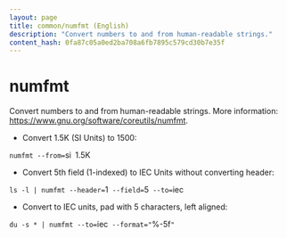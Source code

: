 ```yaml
---
layout: page
title: common/numfmt (English)
description: "Convert numbers to and from human-readable strings."
content_hash: 0fa87c05a0ed2ba708a6fb7895c579cd30b7e35f
---
```

# numfmt

Convert numbers to and from human-readable strings.
More information: <https://www.gnu.org/software/coreutils/numfmt>.

- Convert 1.5K (SI Units) to 1500:

`numfmt --from=`<span class="tldr-var badge badge-pill bg-dark-lm bg-white-dm text-white-lm text-dark-dm font-weight-bold">si</span>` `<span class="tldr-var badge badge-pill bg-dark-lm bg-white-dm text-white-lm text-dark-dm font-weight-bold">1.5K</span>

- Convert 5th field (1-indexed) to IEC Units without converting header:

`ls -l | numfmt --header=`<span class="tldr-var badge badge-pill bg-dark-lm bg-white-dm text-white-lm text-dark-dm font-weight-bold">1</span>` --field=`<span class="tldr-var badge badge-pill bg-dark-lm bg-white-dm text-white-lm text-dark-dm font-weight-bold">5</span>` --to=`<span class="tldr-var badge badge-pill bg-dark-lm bg-white-dm text-white-lm text-dark-dm font-weight-bold">iec</span>

- Convert to IEC units, pad with 5 characters, left aligned:

`du -s * | numfmt --to=`<span class="tldr-var badge badge-pill bg-dark-lm bg-white-dm text-white-lm text-dark-dm font-weight-bold">iec</span>` --format="`<span class="tldr-var badge badge-pill bg-dark-lm bg-white-dm text-white-lm text-dark-dm font-weight-bold">%-5f</span>`"`
